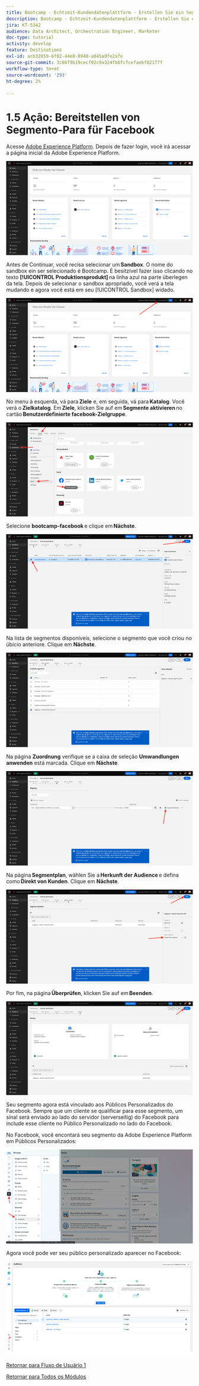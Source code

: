 ```yaml
---
title: Bootcamp - Echtzeit-Kundendatenplattform - Erstellen Sie ein Segment und ergreifen Sie Maßnahmen - Senden Sie Ihr Segment an DV360 - Brasilien
description: Bootcamp - Echtzeit-Kundendatenplattform - Erstellen Sie ein Segment und ergreifen Sie Maßnahmen - Senden Sie Ihr Segment an DV360 - Brasilien
jira: KT-5342
audience: Data Architect, Orchestration Engineer, Marketer
doc-type: tutorial
activity: develop
feature: Destinations
exl-id: acb32859-6f82-44e0-8948-a045a9fe2afe
source-git-commit: 3c86f9b19cecf92c9a324fb6fcfcefaebf82177f
workflow-type: tm+mt
source-wordcount: '293'
ht-degree: 2%

---
```


# 1.5 Ação: Bereitstellen von Segmento-Para für Facebook

Acesse [Adobe Experience Platform](https://experience.adobe.com/platform). Depois de fazer login, você irá acessar a página inicial da Adobe Experience Platform.

![Datenaufnahme](./images/home.png)

Antes de Continuar, você recisa selecionar um **Sandbox**. O nome do sandbox ein ser selecionado é Bootcamp. É besitzível fazer isso clicando no texto **[!UICONTROL Produktionsprodukt]** na linha azul na parte überlegen da tela. Depois de selecionar o sandbox apropriado, você verá a tela mudando e agora você está em seu [!UICONTROL Sandbox] widado.

![Datenaufnahme](./images/sb1.png)

No menu à esquerda, vá para **Ziele** e, em seguida, vá para **Katalog**. Você verá o **Zielkatalog**. Em **Ziele**, klicken Sie auf em **Segmente aktivieren** no cartão **Benutzerdefinierte facebook-Zielgruppe**.

![RTCDP](./images/rtcdpgoogleseg.png)

Selecione **bootcamp-facebook** e clique em **Nächste**.

![RTCDP](./images/rtcdpcreatedest2.png)

Na lista de segmentos disponíveis, selecione o segmento que você criou no übício anteriore. Clique em **Nächste**.

![RTCDP](./images/rtcdpcreatedest3.png)

Na página **Zuordnung** verifique se a caixa de seleção **Umwandlungen anwenden** está marcada. Clique em **Nächste**.

![RTCDP](./images/rtcdpcreatedest4a.png)

Na página **Segmentplan**, wählen Sie a **Herkunft der Audience** e defina como **Direkt von Kunden**. Clique em **Nächste**.

![RTCDP](./images/rtcdpcreatedest4.png)

Por fim, na página **Überprüfen**, klicken Sie auf em **Beenden**.

![RTCDP](./images/rtcdpcreatedest5.png)

Seu segmento agora está vinculado aos Públicos Personalizados do Facebook. Sempre que um cliente se qualificar para esse segmento, um sinal será enviado ao lado do servidor (serverseitig) do Facebook para include esse cliente no Público Personalizado no lado do Facebook.

No Facebook, você encontará seu segmento da Adobe Experience Platform em Públicos Personalizados:

![RTCDP](./images/rtcdpcreatedest5b.png)

Agora você pode ver seu público personalizado aparecer no Facebook:

![RTCDP](./images/rtcdpcreatedest5a.png)

[Retornar para Fluxo de Usuário 1](./uc1.md)

[Retornar para Todos os Módulos](../../overview.md)

